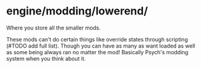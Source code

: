 # engine/modding/lowerend/
Where you store all the smaller mods.

These mods can't do certain things like override states through scripting (#TODO add full list). Though you can have as many as want loaded as well as some being always ran no matter the mod! Basically Psych's modding system when you think about it.